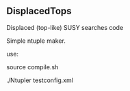## DisplacedTops
Displaced (top-like) SUSY searches code

Simple ntuple maker.

use:

source compile.sh

./Ntupler testconfig.xml
